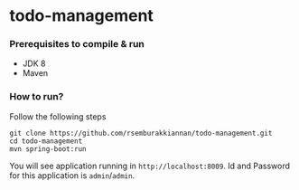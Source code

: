 # todo-management

### Prerequisites to compile & run
* JDK 8
* Maven

### How to run?
Follow the following steps
```
git clone https://github.com/rsemburakkiannan/todo-management.git 
cd todo-management
mvn spring-boot:run
```

You will see application running in `http://localhost:8009`. Id and Password for this application is `admin`/`admin`.